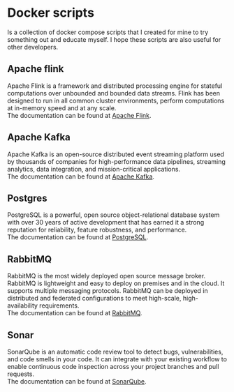 # Docker scripts
Is a collection of docker compose scripts that I created for mine to try something out and educate myself.
I hope these scripts are also useful for other developers.

## Apache flink
Apache Flink is a framework and distributed processing engine for stateful computations over unbounded and bounded data 
streams. Flink has been designed to run in all common cluster environments, perform computations at in-memory speed and 
at any scale.<br />
The documentation can be found at [Apache Flink](https://flink.apache.org).

## Apache Kafka
Apache Kafka is an open-source distributed event streaming platform used by thousands of companies for high-performance
data pipelines, streaming analytics, data integration, and mission-critical applications.<br />
The documentation can be found at [Apache Kafka](https://kafka.apache.org).

## Postgres
PostgreSQL is a powerful, open source object-relational database system with over 30 years of active development that has 
earned it a strong reputation for reliability, feature robustness, and performance.<br />
The documentation can be found at [PostgreSQL](https://www.postgresql.org).

## RabbitMQ
RabbitMQ is the most widely deployed open source message broker.<br />
RabbitMQ is lightweight and easy to deploy on premises and in the cloud. It supports multiple messaging protocols. RabbitMQ 
can be deployed in distributed and federated configurations to meet high-scale, high-availability requirements.<br />
The documentation can be found at [RabbitMQ](https://www.rabbitmq.com).

## Sonar
SonarQube is an automatic code review tool to detect bugs, vulnerabilities, and code smells in your code. It can integrate 
with your existing workflow to enable continuous code inspection across your project branches and pull requests.<br />
The documentation can be found at [SonarQube](https://www.sonarqube.org).
